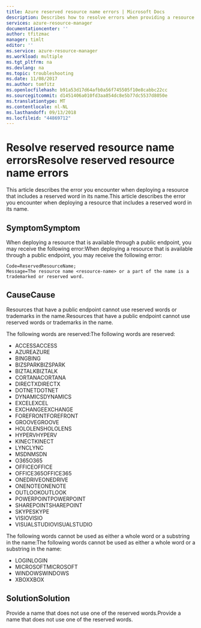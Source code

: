 ```yaml
---
title: Azure reserved resource name errors | Microsoft Docs
description: Describes how to resolve errors when providing a resource name that includes a reserved word.
services: azure-resource-manager
documentationcenter: ''
author: tfitzmac
manager: timlt
editor: ''
ms.service: azure-resource-manager
ms.workload: multiple
ms.tgt_pltfrm: na
ms.devlang: na
ms.topic: troubleshooting
ms.date: 11/08/2017
ms.author: tomfitz
ms.openlocfilehash: b91a53d17d64afb0a56f745505f10e8cabbc22cc
ms.sourcegitcommit: d1451406a010fd3aa854dc8e5b77dc5537d8050e
ms.translationtype: MT
ms.contentlocale: nl-NL
ms.lasthandoff: 09/13/2018
ms.locfileid: "44869712"
---
```

# <a name="resolve-reserved-resource-name-errors"></a><span data-ttu-id="053af-103">Resolve reserved resource name errors</span><span class="sxs-lookup"><span data-stu-id="053af-103">Resolve reserved resource name errors</span></span>

<span data-ttu-id="053af-104">This article describes the error you encounter when deploying a resource that includes a reserved word in its name.</span><span class="sxs-lookup"><span data-stu-id="053af-104">This article describes the error you encounter when deploying a resource that includes a reserved word in its name.</span></span>

## <a name="symptom"></a><span data-ttu-id="053af-105">Symptom</span><span class="sxs-lookup"><span data-stu-id="053af-105">Symptom</span></span>

<span data-ttu-id="053af-106">When deploying a resource that is available through a public endpoint, you may receive the following error:</span><span class="sxs-lookup"><span data-stu-id="053af-106">When deploying a resource that is available through a public endpoint, you may receive the following error:</span></span>

```
Code=ReservedResourceName;
Message=The resource name <resource-name> or a part of the name is a trademarked or reserved word.
```

## <a name="cause"></a><span data-ttu-id="053af-107">Cause</span><span class="sxs-lookup"><span data-stu-id="053af-107">Cause</span></span>

<span data-ttu-id="053af-108">Resources that have a public endpoint cannot use reserved words or trademarks in the name.</span><span class="sxs-lookup"><span data-stu-id="053af-108">Resources that have a public endpoint cannot use reserved words or trademarks in the name.</span></span>

<span data-ttu-id="053af-109">The following words are reserved:</span><span class="sxs-lookup"><span data-stu-id="053af-109">The following words are reserved:</span></span>

* <span data-ttu-id="053af-110">ACCESS</span><span class="sxs-lookup"><span data-stu-id="053af-110">ACCESS</span></span>
* <span data-ttu-id="053af-111">AZURE</span><span class="sxs-lookup"><span data-stu-id="053af-111">AZURE</span></span>
* <span data-ttu-id="053af-112">BING</span><span class="sxs-lookup"><span data-stu-id="053af-112">BING</span></span>
* <span data-ttu-id="053af-113">BIZSPARK</span><span class="sxs-lookup"><span data-stu-id="053af-113">BIZSPARK</span></span>
* <span data-ttu-id="053af-114">BIZTALK</span><span class="sxs-lookup"><span data-stu-id="053af-114">BIZTALK</span></span>
* <span data-ttu-id="053af-115">CORTANA</span><span class="sxs-lookup"><span data-stu-id="053af-115">CORTANA</span></span>
* <span data-ttu-id="053af-116">DIRECTX</span><span class="sxs-lookup"><span data-stu-id="053af-116">DIRECTX</span></span>
* <span data-ttu-id="053af-117">DOTNET</span><span class="sxs-lookup"><span data-stu-id="053af-117">DOTNET</span></span>
* <span data-ttu-id="053af-118">DYNAMICS</span><span class="sxs-lookup"><span data-stu-id="053af-118">DYNAMICS</span></span>
* <span data-ttu-id="053af-119">EXCEL</span><span class="sxs-lookup"><span data-stu-id="053af-119">EXCEL</span></span>
* <span data-ttu-id="053af-120">EXCHANGE</span><span class="sxs-lookup"><span data-stu-id="053af-120">EXCHANGE</span></span>
* <span data-ttu-id="053af-121">FOREFRONT</span><span class="sxs-lookup"><span data-stu-id="053af-121">FOREFRONT</span></span>
* <span data-ttu-id="053af-122">GROOVE</span><span class="sxs-lookup"><span data-stu-id="053af-122">GROOVE</span></span>
* <span data-ttu-id="053af-123">HOLOLENS</span><span class="sxs-lookup"><span data-stu-id="053af-123">HOLOLENS</span></span>
* <span data-ttu-id="053af-124">HYPERV</span><span class="sxs-lookup"><span data-stu-id="053af-124">HYPERV</span></span>
* <span data-ttu-id="053af-125">KINECT</span><span class="sxs-lookup"><span data-stu-id="053af-125">KINECT</span></span>
* <span data-ttu-id="053af-126">LYNC</span><span class="sxs-lookup"><span data-stu-id="053af-126">LYNC</span></span>
* <span data-ttu-id="053af-127">MSDN</span><span class="sxs-lookup"><span data-stu-id="053af-127">MSDN</span></span>
* <span data-ttu-id="053af-128">O365</span><span class="sxs-lookup"><span data-stu-id="053af-128">O365</span></span>
* <span data-ttu-id="053af-129">OFFICE</span><span class="sxs-lookup"><span data-stu-id="053af-129">OFFICE</span></span>
* <span data-ttu-id="053af-130">OFFICE365</span><span class="sxs-lookup"><span data-stu-id="053af-130">OFFICE365</span></span>
* <span data-ttu-id="053af-131">ONEDRIVE</span><span class="sxs-lookup"><span data-stu-id="053af-131">ONEDRIVE</span></span>
* <span data-ttu-id="053af-132">ONENOTE</span><span class="sxs-lookup"><span data-stu-id="053af-132">ONENOTE</span></span>
* <span data-ttu-id="053af-133">OUTLOOK</span><span class="sxs-lookup"><span data-stu-id="053af-133">OUTLOOK</span></span>
* <span data-ttu-id="053af-134">POWERPOINT</span><span class="sxs-lookup"><span data-stu-id="053af-134">POWERPOINT</span></span>
* <span data-ttu-id="053af-135">SHAREPOINT</span><span class="sxs-lookup"><span data-stu-id="053af-135">SHAREPOINT</span></span>
* <span data-ttu-id="053af-136">SKYPE</span><span class="sxs-lookup"><span data-stu-id="053af-136">SKYPE</span></span>
* <span data-ttu-id="053af-137">VISIO</span><span class="sxs-lookup"><span data-stu-id="053af-137">VISIO</span></span>
* <span data-ttu-id="053af-138">VISUALSTUDIO</span><span class="sxs-lookup"><span data-stu-id="053af-138">VISUALSTUDIO</span></span>

<span data-ttu-id="053af-139">The following words cannot be used as either a whole word or a substring in the name:</span><span class="sxs-lookup"><span data-stu-id="053af-139">The following words cannot be used as either a whole word or a substring in the name:</span></span>

* <span data-ttu-id="053af-140">LOGIN</span><span class="sxs-lookup"><span data-stu-id="053af-140">LOGIN</span></span>
* <span data-ttu-id="053af-141">MICROSOFT</span><span class="sxs-lookup"><span data-stu-id="053af-141">MICROSOFT</span></span>
* <span data-ttu-id="053af-142">WINDOWS</span><span class="sxs-lookup"><span data-stu-id="053af-142">WINDOWS</span></span>
* <span data-ttu-id="053af-143">XBOX</span><span class="sxs-lookup"><span data-stu-id="053af-143">XBOX</span></span>

## <a name="solution"></a><span data-ttu-id="053af-144">Solution</span><span class="sxs-lookup"><span data-stu-id="053af-144">Solution</span></span>

<span data-ttu-id="053af-145">Provide a name that does not use one of the reserved words.</span><span class="sxs-lookup"><span data-stu-id="053af-145">Provide a name that does not use one of the reserved words.</span></span>